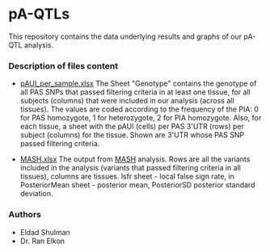 pA-QTLs
================

This repository contains the data underlying results and graphs of our pA-QTL analysis.

### Description of files content

-   [pAUI\_per\_sample.xlsx](https://github.com/ElkonLab/pA_QTLs/blob/master/pAUI_per_sample.xlsx) The Sheet "Genotype" contains the genotype of all PAS SNPs that passed filtering criteria in at least one tissue, for all subjects (columns) that were included in our analysis (across all tissues). The values are coded according to the frequency of the PIA: 0 for PAS homozygote, 1 for heterozygote, 2 for PIA homozygote. Also, for each tissue, a sheet with the pAUI (cells) per PAS 3'UTR (rows) per subject (columns) for the tissue. Shown are 3'UTR whose PAS SNP passed filtering criteria.

-   [MASH.xlsx](https://github.com/ElkonLab/pA_QTLs/blob/master/MASH.xlsx) The output from [MASH](https://www.ncbi.nlm.nih.gov/pmc/articles/PMC6309609/) analysis. Rows are all the variants included in the analysis (variants that passed filtering criteria in all tissues), columns are tissues. lsfr sheet - local false sign rate, in PosteriorMean sheet - posterior mean, PosteriorSD posterior standard deviation.

### Authors

-   Eldad Shulman
-   Dr. Ran Elkon
